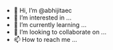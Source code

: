- 👋 Hi, I’m @abhijitaec
- 👀 I’m interested in ...
- 🌱 I’m currently learning ...
- 💞️ I’m looking to collaborate on ...
- 📫 How to reach me ...

<!---
abhijitaec/abhijitaec is a ✨ special ✨ repository because its `README.md` (this file) appears on your GitHub profile.
You can click the Preview link to take a look at your changes.
--->

